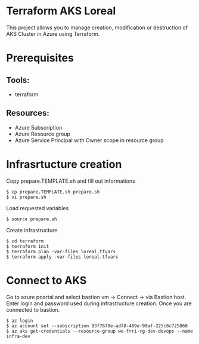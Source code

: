# Terraform AKS Loreal

This project allows you to manage creation, modification or destruction of AKS Cluster in Azure using Terraform.

# Prerequisites

## Tools: 
- terraform

## Resources: 
- Azure Subscription
- Azure Resource group
- Azure Service Principal with Owner scope in resource group 

# Infrasrtucture creation

Copy prepare.TEMPLATE.sh and fill out informations

```
$ cp prepare.TEMPLATE.sh prepare.sh
$ vi prepare.sh
```

Load requested variables
```
$ source prepare.sh
```

Create infrastructure
```
$ cd terraform
$ terraform init
$ terraform plan -var-files loreal.tfvars
$ terraform apply -var-files loreal.tfvars
```

# Connect to AKS

Go to azure poartal and select bastion vm -> Connect -> via Bastion host. Enter login and password used during infrastructure creation.
Once you are connected to bastion. 
```
$ az login
$ az account set --subscription 93f7670e-adf8-489e-99af-225c8c725860
$ az aks get-credentials --resource-group we-frri-rg-dev-devops --name infra-dev
```

